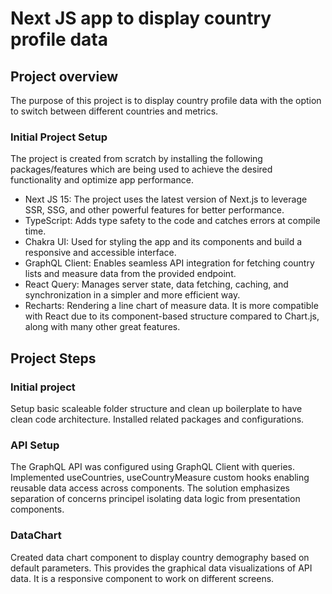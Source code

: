 # Next JS app to display country profile data

## Project overview

The purpose of this project is to display country profile data with the option to switch between different countries and metrics.

### Initial Project Setup

The project is created from scratch by installing the following packages/features which are being used to achieve the desired functionality and optimize app performance.

- Next JS 15: The project uses the latest version of Next.js to leverage SSR, SSG, and other powerful features for better performance.
- TypeScript: Adds type safety to the code and catches errors at compile time.
- Chakra UI: Used for styling the app and its components and build a responsive and accessible interface.
- GraphQL Client: Enables seamless API integration for fetching country lists and measure data from the provided endpoint.
- React Query: Manages server state, data fetching, caching, and synchronization in a simpler and more efficient way.
- Recharts: Rendering a line chart of measure data. It is more compatible with React due to its component-based structure compared to Chart.js, along with many other great features.

## Project Steps

### Initial project

Setup basic scaleable folder structure and clean up boilerplate to have clean code architecture. Installed related packages and configurations.

### API Setup

The GraphQL API was configured using GraphQL Client with queries. Implemented useCountries, useCountryMeasure custom hooks enabling reusable data access across components. The solution emphasizes separation of concerns principel isolating data logic from presentation components.

### DataChart

Created data chart component to display country demography based on default parameters. This provides the graphical data visualizations of API data. It is a responsive component to work on different screens.